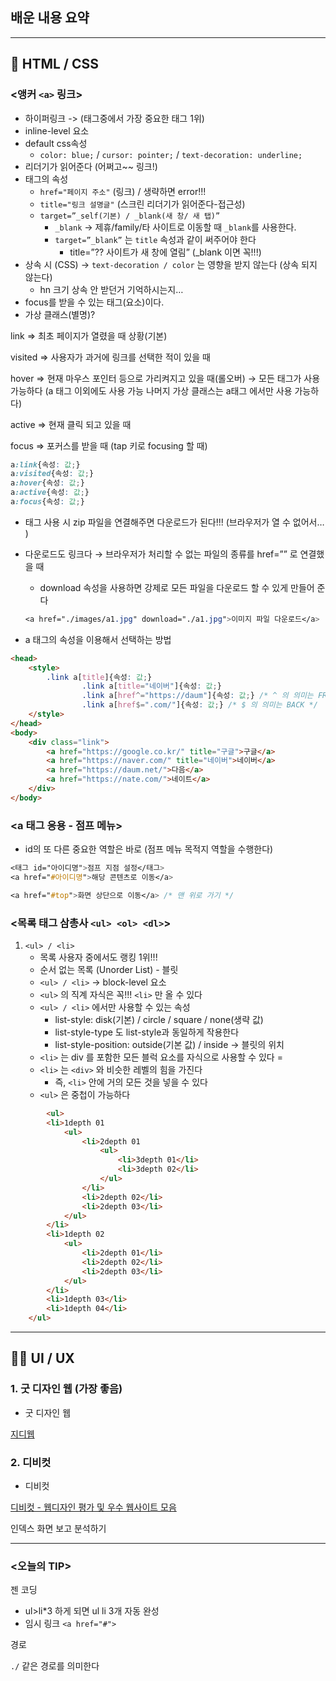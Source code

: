 ## 배운 내용 요약

---

## 📑 HTML / CSS

### <앵커 `<a>`  링크>

- 하이퍼링크 -> (태그중에서 가장 중요한 태그 1위)
- inline-level 요소
- default css속성
    - `color: blue;` / `cursor: pointer;` / `text-decoration: underline;`
- 리더기가 읽어준다 (어쩌고~~ 링크!)
- 태그의 속성
    - `href="페이지 주소"` (링크) / 생략하면 error!!!
    - `title="링크 설명글"` (스크린 리더기가 읽어준다-접근성)
    - `target=”_self(기본) / _blank(새 창/ 새 탭)”`
        - `_blank` → 제휴/family/타 사이트로 이동할 때 `_blank`를 사용한다.
        - `target=”_blank”` 는 `title` 속성과 같이 써주어야 한다
            - title=”?? 사이트가 새 창에 열림” (_blank 이면 꼭!!!)
- 상속 시 (CSS) → `text-decoration / color` 는 영향을 받지 않는다 (상속 되지 않는다)
    - hn 크기 상속 안 받던거 기억하시는지…
- focus를 받을 수 있는 태그(요소)이다.
- 가상 클래스(별명)?

link       => 최초 페이지가 열렸을 때 상황(기본)

visited    => 사용자가 과거에 링크를 선택한 적이 있을 때

hover      => 현재 마우스 포인터 등으로 가리켜지고 있을 때(롤오버) → 모든 태그가 사용 가능하다 (a 태그 이외에도 사용 가능 나머지 가상 클래스는 a태그 에서만 사용 가능하다) 

active     => 현재 클릭 되고 있을 때

focus      => 포커스를 받을 때 (tap 키로 focusing 할 때)


```css
a:link{속성: 값;}
a:visited{속성: 값;}
a:hover{속성: 값;}
a:active{속성: 값;}
a:focus{속성: 값;}
```

- 태그 사용 시 zip 파일을 연결해주면 다운로드가 된다!!! (브라우저가 열 수 없어서… )
- 다운로드도 링크다 → 브라우저가 처리할 수 없는 파일의 종류를 href=”” 로 연결했을 때
    - download 속성을 사용하면 강제로 모든 파일을 다운로드 할 수 있게 만들어 준다
    
    ```css
    <a href="./images/a1.jpg" download="./a1.jpg">이미지 파일 다운로드</a>
    ```
    

- a 태그의 속성을 이용해서 선택하는 방법

```html
<head>
	<style>
        .link a[title]{속성: 값;}
				.link a[title="네이버"]{속성: 값;}
				.link a[href^="https://daum"]{속성: 값;} /* ^ 의 의미는 FRONT 유사 컨텐츠를 가져와라 */
				.link a[href$=".com/"]{속성: 값;} /* $ 의 의미는 BACK */
    </style>
</head>
<body>
    <div class="link">
        <a href="https://google.co.kr/" title="구글">구글</a>
        <a href="https://naver.com/" title="네이버">네이버</a>
        <a href="https://daum.net/">다음</a>
        <a href="https://nate.com/">네이트</a>    
    </div>
</body>
```

### <a 태그 응용 - 점프 메뉴>

- id의 또 다른 중요한 역할은 바로 (점프 메뉴 목적지 역할을 수행한다)

```css
<태그 id="아이디명">점프 지점 설정</태그>
<a href="#아이디명">해당 콘텐츠로 이동</a>

<a href="#top">화면 상단으로 이동</a> /* 맨 위로 가기 */
```

### <목록 태그 삼총사 `<ul> <ol> <dl>`>

1. `<ul> / <li>` 
    - 목록 사용자 중에서도 랭킹 1위!!!
    - 순서 없는 목록 (Unorder List) - 블릿
    - `<ul> / <li>` → block-level 요소
    - `<ul>` 의 직계 자식은 꼭!!! `<li>` 만 올 수 있다
    - `<ul> / <li>` 에서만 사용할 수 있는 속성
        - list-style: disk(기본) / circle / square / none(생략 값)
        - list-style-type 도 list-style과 동일하게 작용한다
        - list-style-position: outside(기본 값) / inside → 블릿의 위치
    - `<li>` 는 div 를 포함한 모든 블럭 요소를 자식으로 사용할 수 있다 =
    - `<li>` 는 `<div>` 와 비슷한 레벨의 힘을 가진다
        - 즉, `<li>` 안에 거의 모든 것을 넣을 수 있다
    - `<ul>` 은 중첩이 가능하다

```html
		<ul>
        <li>1depth 01
            <ul>
                <li>2depth 01
                    <ul>
                        <li>3depth 01</li>
                        <li>3depth 02</li>
                    </ul>
                </li>
                <li>2depth 02</li>
                <li>2depth 03</li>
            </ul>
        </li>
        <li>1depth 02
            <ul>
                <li>2depth 01</li>
                <li>2depth 02</li>
                <li>2depth 03</li>
            </ul>
        </li>
        <li>1depth 03</li>
        <li>1depth 04</li>
    </ul>
```

---

## 🧜‍♀️ UI / UX

### 1. 굿 디자인 웹 (가장 좋음)

- 굿 디자인 웹

[지디웹](https://www.gdweb.co.kr/main/)

### 2. 디비컷

- 디비컷

[디비컷 - 웹디자인 평가 및 우수 웹사이트 모음](https://www.dbcut.com/)

인덱스 화면 보고 분석하기

---

### <오늘의 TIP>

젠 코딩

- ul>li*3 하게 되면 ul li 3개 자동 완성
- 임시 링크 `<a href="#">`

경로

`./` 같은 경로를 의미한다
